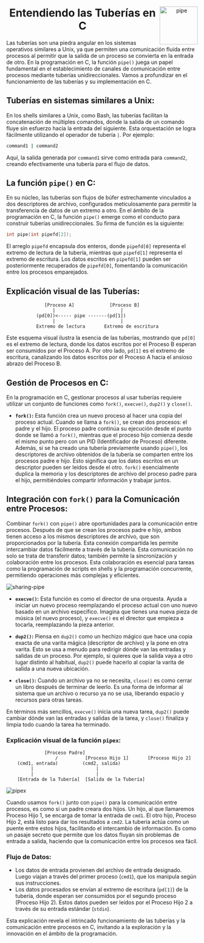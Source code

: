 
<div align="center">

<img src="./pictures/pipe.png" alt="pipe" width="100" align="right">

# Entendiendo las Tuberías en C
</div>

Las tuberías son una piedra angular en los sistemas operativos similares a Unix, ya que permiten una comunicación fluida entre procesos al permitir que la salida de un proceso se convierta en la entrada de otro. En la programación en C, la función `pipe()` juega un papel fundamental en el establecimiento de canales de comunicación entre procesos mediante tuberías unidireccionales. Vamos a profundizar en el funcionamiento de las tuberías y su implementación en C.

## Tuberías en sistemas similares a Unix:

En los shells similares a Unix, como Bash, las tuberías facilitan la concatenación de múltiples comandos, donde la salida de un comando fluye sin esfuerzo hacia la entrada del siguiente. Esta orquestación se logra fácilmente utilizando el operador de tubería `|`. Por ejemplo:

```bash
command1 | command2
```

Aquí, la salida generada por `command1` sirve como entrada para `command2`, creando efectivamente una tubería para el flujo de datos.

## La función `pipe()` en C:

En su núcleo, las tuberías son flujos de búfer estrechamente vinculados a dos descriptores de archivo, configurados meticulosamente para permitir la transferencia de datos de un extremo a otro. En el ámbito de la programación en C, la función `pipe()` emerge como el conducto para construir tuberías unidireccionales. Su firma de función es la siguiente:

```c
int pipe(int pipefd[2]);
```

El arreglo `pipefd` encapsula dos enteros, donde `pipefd[0]` representa el extremo de lectura de la tubería, mientras que `pipefd[1]` representa el extremo de escritura. Los datos escritos en `pipefd[1]` pueden ser posteriormente recuperados de `pipefd[0]`, fomentando la comunicación entre los procesos emparejados.

## Explicación visual de las Tuberías:

```
              [Proceso A]             [Proceso B]
                 |                        |
           (pd[0])<----- pipe -------(pd[1])
                 |                        |
           Extremo de lectura       Extremo de escritura
```

Este esquema visual ilustra la esencia de las tuberías, mostrando que `pd[0]` es el extremo de lectura, donde los datos escritos por el Proceso B esperan ser consumidos por el Proceso A. Por otro lado, `pd[1]` es el extremo de escritura, canalizando los datos escritos por el Proceso A hacia el ansioso abrazo del Proceso B.

## Gestión de Procesos en C:

En la programación en C, gestionar procesos al usar tuberías requiere utilizar un conjunto de funciones como `fork()`, `execve()`, `dup2()` y `close()`.

- **`fork()`:** Esta función crea un nuevo proceso al hacer una copia del proceso actual. Cuando se llama a `fork()`, se crean dos procesos: el padre y el hijo. El proceso padre continúa su ejecución desde el punto donde se llamó a `fork()`, mientras que el proceso hijo comienza desde el mismo punto pero con un PID (Identificador de Proceso) diferente. Además, si se ha creado una tubería previamente usando `pipe()`, los descriptores de archivo obtenidos de la tubería se comparten entre los procesos padre e hijo. Esto significa que los datos escritos en un descriptor pueden ser leídos desde el otro. `fork()` esencialmente duplica la memoria y los descriptores de archivo del proceso padre para el hijo, permitiéndoles compartir información y trabajar juntos.

## Integración con `fork()` para la Comunicación entre Procesos:

Combinar `fork()` con `pipe()` abre oportunidades para la comunicación entre procesos. Después de que se crean los procesos padre e hijo, ambos tienen acceso a los mismos descriptores de archivo, que son proporcionados por la tubería. Esta conexión compartida les permite intercambiar datos fácilmente a través de la tubería. Esta comunicación no solo se trata de transferir datos; también permite la sincronización y colaboración entre los procesos. Esta colaboración es esencial para tareas como la programación de scripts en shells y la programación concurrente, permitiendo operaciones más complejas y eficientes.

![sharing-pipe](./pictures/sharing-pipe.jpg)

- **`execve()`:** Esta función es como el director de una orquesta. Ayuda a iniciar un nuevo proceso reemplazando el proceso actual con uno nuevo basado en un archivo específico. Imagina que tienes una nueva pieza de música (el nuevo proceso), y `execve()` es el director que empieza a tocarla, reemplazando la pieza anterior.

- **`dup2()`:** Piensa en `dup2()` como un hechizo mágico que hace una copia exacta de una varita mágica (descriptor de archivo) y la pone en otra varita. Esto se usa a menudo para redirigir dónde van las entradas y salidas de un proceso. Por ejemplo, si quieres que la salida vaya a otro lugar distinto al habitual, `dup2()` puede hacerlo al copiar la varita de salida a una nueva ubicación.

- **`close()`:** Cuando un archivo ya no se necesita, `close()` es como cerrar un libro después de terminar de leerlo. Es una forma de informar al sistema que un archivo o recurso ya no se usa, liberando espacio y recursos para otras tareas.

En términos más sencillos, `execve()` inicia una nueva tarea, `dup2()` puede cambiar dónde van las entradas y salidas de la tarea, y `close()` finaliza y limpia todo cuando la tarea ha terminado.

### Explicación visual de la función `pipex`:

```
              [Proceso Padre]
                  /          [Proceso Hijo 1]       [Proceso Hijo 2]
    (cmd1, entrada)         (cmd2, salida)
         |                       |
         |                       |
    [Entrada de la Tubería]  [Salida de la Tubería]
```

![pipex](./pictures/pipex_digram.png)

Cuando usamos `fork()` junto con `pipe()` para la comunicación entre procesos, es como si un padre creara dos hijos. Un hijo, al que llamaremos Proceso Hijo 1, se encarga de tomar la entrada de `cmd1`. El otro hijo, Proceso Hijo 2, está listo para dar los resultados a `cmd2`. La tubería actúa como un puente entre estos hijos, facilitando el intercambio de información. Es como un pasaje secreto que permite que los datos fluyan sin problemas de entrada a salida, haciendo que la comunicación entre los procesos sea fácil.

### Flujo de Datos:

- Los datos de entrada provienen del archivo de entrada designado. Luego viajan a través del primer proceso (`cmd1`), que los manipula según sus instrucciones.
- Los datos procesados se envían al extremo de escritura (`pd[1]`) de la tubería, donde esperan ser consumidos por el segundo proceso (Proceso Hijo 2). Estos datos pueden ser leídos por el Proceso Hijo 2 a través de su entrada estándar (`stdin`).

Esta explicación revela el intrincado funcionamiento de las tuberías y la comunicación entre procesos en C, invitando a la exploración y la innovación en el ámbito de la programación.
